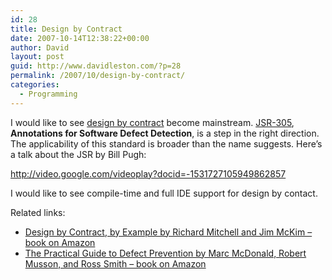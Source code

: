 ```yaml
---
id: 28
title: Design by Contract
date: 2007-10-14T12:38:22+00:00
author: David
layout: post
guid: http://www.davidleston.com/?p=28
permalink: /2007/10/design-by-contract/
categories:
  - Programming
---
```

I would like to see [design by contract](http://en.wikipedia.org/wiki/Design_by_contract) become mainstream. [JSR-305](http://jcp.org/en/jsr/detail?id=305), **Annotations for Software Defect Detection**, is a step in the right direction. The applicability of this standard is broader than the name suggests. Here&#8217;s a talk about the JSR by Bill Pugh:

<http://video.google.com/videoplay?docid=-1531727105949862857> 

I would like to see compile-time and full IDE support for design by contact.

Related links:

  * [Design by Contract, by Example by Richard Mitchell and Jim McKim &#8211; book on Amazon](http://www.amazon.com/gp/product/0201634600?ie=UTF8&tag=davidleston-20&linkCode=as2&camp=1789&creative=9325&creativeASIN=0201634600)
  * [The Practical Guide to Defect Prevention by Marc McDonald, Robert Musson, and Ross Smith &#8211; book on Amazon](http://www.amazon.com/gp/product/0735622531?ie=UTF8&tag=davidleston-20&linkCode=as2&camp=1789&creative=9325&creativeASIN=0735622531)